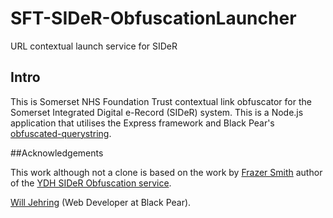 # SFT-SIDeR-ObfuscationLauncher
URL contextual launch service for SIDeR

## Intro

This is Somerset NHS Foundation Trust contextual link obfuscator for the Somerset Integrated Digital e-Record (SIDeR) system. This is a Node.js application that utilises the Express framework and Black Pear's [obfuscated-querystring](https://github.com/BlackPearSw/obfuscated-querystring).

##Acknowledgements

This work although not a clone is based on the work by [Frazer Smith](https://github.com/Fdawgs) author of the [YDH SIDeR Obfuscation service](https://github.com/Somerset-SIDeR-Programme/ydh-sider-obfuscation-service).

[Will Jehring](https://github.com/wjehring) (Web Developer at Black Pear).
